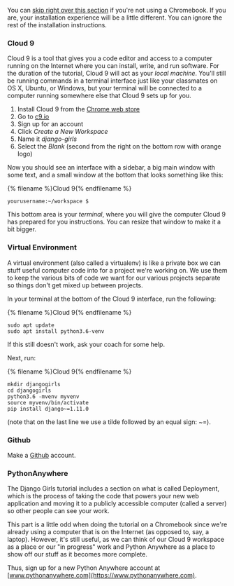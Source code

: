 You can [skip right over this section](http://tutorial.djangogirls.org/en/installation/#install-python) if you're not using a Chromebook. If you are, your installation experience will be a little different. You can ignore the rest of the installation instructions.

### Cloud 9

Cloud 9 is a tool that gives you a code editor and access to a computer running on the Internet where you can install, write, and run software. For the duration of the tutorial, Cloud 9 will act as your *local machine*. You'll still be running commands in a terminal interface just like your classmates on OS X, Ubuntu, or Windows, but your terminal will be connected to a computer running somewhere else that Cloud 9 sets up for you.

1. Install Cloud 9 from the [Chrome web store](https://chrome.google.com/webstore/detail/cloud9/nbdmccoknlfggadpfkmcpnamfnbkmkcp)
2. Go to [c9.io](https://c9.io)
3. Sign up for an account
4. Click *Create a New Workspace*
5. Name it *django-girls*
6. Select the *Blank* (second from the right on the bottom row with orange logo)

Now you should see an interface with a sidebar, a big main window with some text, and a small window at the bottom that looks something like this:

{% filename %}Cloud 9{% endfilename %}

    yourusername:~/workspace $
    

This bottom area is your *terminal*, where you will give the computer Cloud 9 has prepared for you instructions. You can resize that window to make it a bit bigger.

### Virtual Environment

A virtual environment (also called a virtualenv) is like a private box we can stuff useful computer code into for a project we're working on. We use them to keep the various bits of code we want for our various projects separate so things don't get mixed up between projects.

In your terminal at the bottom of the Cloud 9 interface, run the following:

{% filename %}Cloud 9{% endfilename %}

    sudo apt update
    sudo apt install python3.6-venv
    

If this still doesn't work, ask your coach for some help.

Next, run:

{% filename %}Cloud 9{% endfilename %}

    mkdir djangogirls
    cd djangogirls
    python3.6 -mvenv myvenv
    source myvenv/bin/activate
    pip install django~=1.11.0
    

(note that on the last line we use a tilde followed by an equal sign: ~=).

### Github

Make a [Github](https://github.com) account.

### PythonAnywhere

The Django Girls tutorial includes a section on what is called Deployment, which is the process of taking the code that powers your new web application and moving it to a publicly accessible computer (called a server) so other people can see your work.

This part is a little odd when doing the tutorial on a Chromebook since we're already using a computer that is on the Internet (as opposed to, say, a laptop). However, it's still useful, as we can think of our Cloud 9 workspace as a place or our "in progress" work and Python Anywhere as a place to show off our stuff as it becomes more complete.

Thus, sign up for a new Python Anywhere account at [www.pythonanywhere.com](https://www.pythonanywhere.com).